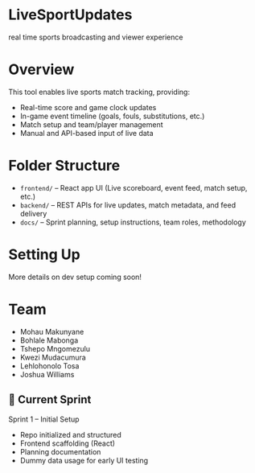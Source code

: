 # LiveSportUpdates
real time sports broadcasting and viewer experience

# Overview

This tool enables live sports match tracking, providing:

- Real-time score and game clock updates
- In-game event timeline (goals, fouls, substitutions, etc.)
- Match setup and team/player management
- Manual and API-based input of live data

# Folder Structure

- `frontend/` – React app UI (Live scoreboard, event feed, match setup, etc.)
- `backend/` – REST APIs for live updates, match metadata, and feed delivery
- `docs/` – Sprint planning, setup instructions, team roles, methodology

# Setting Up

More details on dev setup coming soon!

#  Team

- Mohau Makunyane  
- Bohlale Mabonga
- Tshepo Mngomezulu
- Kwezi Mudacumura
- Lehlohonolo Tosa
-  Joshua Williams 

## 📅 Current Sprint

Sprint 1 – Initial Setup  
- Repo initialized and structured  
- Frontend scaffolding (React)  
- Planning documentation  
- Dummy data usage for early UI testing
